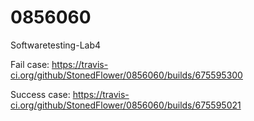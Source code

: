 # 0856060
Softwaretesting-Lab4

Fail case:
https://travis-ci.org/github/StonedFlower/0856060/builds/675595300

Success case:
https://travis-ci.org/github/StonedFlower/0856060/builds/675595021

